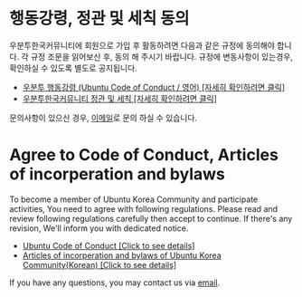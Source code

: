 # 행동강령, 정관 및 세칙 동의

우분투한국커뮤니티에 회원으로 가입 후 활동하려면 다음과 같은 규정에 동의해야 합니다. 각 규정 조문을 읽어보신 후, 동의 해 주시기 바랍니다. 
규정에 변동사항이 있는경우, 확인하실 수 있도록 별도로 공지됩니다.

- [우분투 행동강령 (Ubuntu Code of Conduct / 영어) [자세히 확인하려면 클릭]](https://ubuntu.com/community/governance/code-of-conduct)
- [우분투한국커뮤니티 정관 및 세칙 [자세히 확인하려면 클릭]](https://disclosures.ubuntu-kr.org/legal/)

문의사항이 있으신 경우, [이메일](mailto:contact@ubuntu-kr.org)로 문의 하실 수 있습니다.

# Agree to Code of Conduct, Articles of incorperation and bylaws

To become a member of Ubuntu Korea Community and participate activities, You need to agree with following regulations.
Please read and review following regulations carefully then accept to continue. 
If there's any revision, We'll inform you with dedicated notice.

- [Ubuntu Code of Conduct [Click to see details]](https://ubuntu.com/community/governance/code-of-conduct)
- [Articles of incorperation and bylaws of Ubuntu Korea Community(Korean) [Click to see details]](https://disclosures.ubuntu-kr.org/legal/)

If you have any questions, you may contact us via [email](mailto:contact@ubuntu-kr.org).